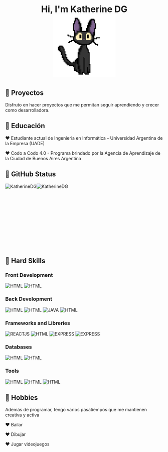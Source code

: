 <h1 align="center" > Hi, I'm Katherine DG <br> <img height="200" width="200" src="https://github.com/KatherineDG/KatherineDG/blob/main/kikigifKatherneDG.gif"> </h1>
<!--<img src="https://github.com/KatherineDG/KatherineDG/assets/103223178/9705619a-1919-4495-b895-ed9e2524167e">-->

<h2>🎀 Proyectos</h2>
Disfruto en hacer proyectos que me permitan seguir aprendiendo y crecer como desarrolladora.


<h2>🌷 Educación</h2>
<p>♥ Estudiante actual de Ingenieria en Informática - Universidad Argentina de la Empresa (UADE)</p>
<p>♥ Codo a Codo 4.0 - Programa brindado por la Agencia de Aprendizaje de la Ciudad de Buenos Aires Argentina</p>

<h2>🍄 GitHub Status</h2>

<p><img align="left" src="https://github-readme-stats.vercel.app/api/top-langs?username=KatherineDG&show_icons=true&theme=dark&locale=en&layout=compact&langs_count=10" alt="KatherineDG"/></p>

<p><img align="left" src="https://github-readme-streak-stats.herokuapp.com/?user=KatherineDG&theme=radical" alt="KatherineDG"/></p>

<br><br><br><br><br><br>
<br><br><br><br><br><br>

<h2>🍥 Hard Skills</h2>

<h3>Front Development</h3>
<img src="https://github.com/KatherineDG/KatherineDG/assets/103223178/2d42386c-448a-4b7b-ae2b-59aedb02b784" width="100" height="100" alt="HTML" />
<img src="https://github.com/KatherineDG/KatherineDG/assets/103223178/172d002b-ce38-4d0f-b393-d7430db44c6f" width="100" height="100" alt="HTML" />

<h3>Back Development</h3>
<img src="https://github.com/KatherineDG/KatherineDG/assets/103223178/e573e82a-0156-4398-833a-efab63b06e1c" width="100" height="100" alt="HTML" />
<img src="https://github.com/KatherineDG/KatherineDG/assets/103223178/943fb435-259b-4655-bd7f-382bed75187c" width="100" height="100" alt="HTML" />
<img src="https://github.com/KatherineDG/KatherineDG/assets/103223178/9bc81809-ddd7-40ef-a7d8-9fc1d5cb1214" width="100" height="100" alt="JAVA" />
<img src="https://github.com/KatherineDG/KatherineDG/assets/103223178/903802e0-b4d7-43aa-bcda-12048681b371" width="100" height="100" alt="HTML" />

<h3>Frameworks and Libreries</h3>
<img src="https://github.com/KatherineDG/KatherineDG/assets/103223178/aebf93c4-5ea1-477b-b45a-fe298cd87147" width="100" height="100" alt="REACTJS" />
<img src="https://github.com/KatherineDG/KatherineDG/assets/103223178/cd8c6c28-7417-40e0-8c9b-cba412fc3256" width="100" height="100" alt="HTML" />
<img src="https://github.com/KatherineDG/KatherineDG/assets/103223178/2a938006-db33-41e1-8074-22668e11de77" width="100" height="100" alt="EXPRESS" />
<img src="https://github.com/KatherineDG/KatherineDG/assets/103223178/c971563c-68ea-433d-a8a0-17ca060092f9" width="100" height="100" alt="EXPRESS" />

<h3>Databases</h3>
<img src="https://github.com/KatherineDG/KatherineDG/assets/103223178/188fbc58-b195-41ca-a5f3-63f70fab7161" width="100" height="100" alt="HTML" />
<img src="https://github.com/KatherineDG/KatherineDG/assets/103223178/839c09e9-8669-4247-987d-ac5bb2dbb128" width="100" height="100" alt="HTML" />

<h3>Tools</h3>
<img src="https://github.com/KatherineDG/KatherineDG/assets/103223178/29b73cc6-e9cf-478c-bed0-f90cc58e36c1" width="100" height="100" alt="HTML" />
<img src="https://github.com/KatherineDG/KatherineDG/assets/103223178/1fc16253-8b40-417a-b7a3-edc4e2b3dffa" width="100" height="100" alt="HTML" />
<img src="https://github.com/KatherineDG/KatherineDG/assets/103223178/d69a1981-3ba9-42f8-8acc-42bcfb4c2dc5" width="100" height="100" alt="HTML" />

<h2>🍨 Hobbies</h2>
<p>Además de programar, tengo varios pasatiempos que me mantienen creativa y activa</p>
<p>♥ Bailar</p>
<p>♥ Dibujar</p>
<p>♥ Jugar videojuegos</p>

<!--
**KatherineDG/KatherineDG** is a ✨ _special_ ✨ repository because its `README.md` (this file) appears on your GitHub profile.

Here are some ideas to get you started:

- 🔭 I’m currently working on ...
- 🌱 I’m currently learning ...
- 👯 I’m looking to collaborate on ...
- 🤔 I’m looking for help with ...
- 💬 Ask me about ...
- 📫 How to reach me: ...
- 😄 Pronouns: ...
- ⚡ Fun fact: ...
-->
